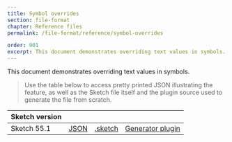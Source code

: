 ```yaml
---
title: Symbol overrides
section: file-format
chapter: Reference files
permalink: /file-format/reference/symbol-overrides

order: 901
excerpt: This document demonstrates overriding text values in symbols.
---
```


This document demonstrates overriding text values in symbols.

> Use the table below to access pretty printed JSON illustrating the feature, as well as the Sketch file itself and the plugin source used to generate the file from scratch.

| Sketch version |                                                                                                               |                                                                                                                         |                                                                                                                                                      |
| -------------- | ------------------------------------------------------------------------------------------------------------- | ----------------------------------------------------------------------------------------------------------------------- | ---------------------------------------------------------------------------------------------------------------------------------------------------- |
| Sketch 55.1    | [JSON](https://github.com/BohemianCoding/SketchAPI/tree/develop/reference-files/55.1/symbol-overrides/output) | [.sketch](https://github.com/BohemianCoding/SketchAPI/tree/develop/reference-files/55.1/symbol-overrides/output.sketch) | [Generator plugin](https://github.com/BohemianCoding/SketchAPI/tree/develop/reference-files/plugin.sketchplugin/Contents/Sketch/symbol-overrides.js) |
